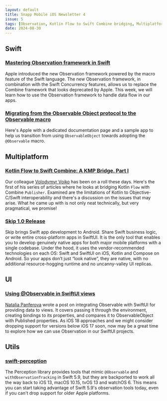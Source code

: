 ```yaml
---
layout: default
title: Snapp Mobile iOS Newsletter 4
issue: 5
tags: [Observation, Kotlin Flow to Swift Combine bridging, Multiplatform]
date: 2024-08-30
---
```


## Swift

### [Mastering Observation framework in Swift](http://swiftwithmajid.com/2023/10/03/mastering-observable-framework-in-swift)

Apple introduced the new Observation framework powered by the macro feature of the Swift language. The new Observation framework, in combination with the Swift Concurrency features, allows us to replace the Combine framework that looks deprecated by Apple. This week, we will learn how to use the Observation framework to handle data flow in our apps.

### [Migrating from the Observable Object protocol to the Observable macro](https://developer.apple.com/documentation/swiftui/migrating-from-the-observable-object-protocol-to-the-observable-macro)

Here's Apple with a dedicated documentation page and a sample app to help us transition from using `ObservableObject` towards adopting the `@Observable` macro.

## Multiplatform

### [Kotlin Flow to Swift Combine: A KMP Bridge. Part I](https://medium.com/snapp-mobile/kotlin-flow-to-swift-combine-a-kmp-bridge-part-i-6332bbfcad5d)

Our colleague [Volodymyr Voiko](https://x.com/v_voiko) has been on a roll these days. Here's the first of his series of articles where he looks at bridging Kotlin `Flow` with Combine `Publisher`. Examined are the limitations of Kotlin to Objective-C/Swift interoperability and there's a discussion on the issues that may arise. What he came up with is not only neat technically, but very pragmatical, we promise!

### [Skip 1.0 Release](https://skip.tools/blog/skip-1_0-release)

Skip brings Swift app development to Android. Share Swift business logic, or write entire cross-platform apps in SwiftUI. It is the only tool that enables you to develop genuinely native apps for both major mobile platforms with a single codebase. Under the hood, it uses the vendor-recommended technologies on each OS: Swift and SwiftUI on iOS, Kotlin and Compose on Android. So your apps don’t just “look native”, they are native, with no additional resource-hogging runtime and no uncanny-valley UI replicas.

## UI

### [Using @Observable in SwiftUI views](https://nilcoalescing.com/blog/ObservableInSwiftUI)

[Natalia Panferova](https://x.com/natpanferova) wrote a post on integrating Observable with SwiftUI for providing data to views. It covers passing it through the environment, creating bindings to its properties, and compares it to ObservableObject with Published properties. As iOS 18 approaches and we might consider dropping support for versions below iOS 17 soon, now may be a great time to explore how we can use Observation in our SwiftUI projects.

## Utils

### [swift-perception](https://github.com/pointfreeco/swift-perception)

The Perception library provides tools that mimic `@Observable` and `withObservationTracking` in Swift 5.9, but they are backported to work all the way back to iOS 13, macOS 10.15, tvOS 13 and watchOS 6. This means you can start taking advantage of Swift 5.9's observation tools today, even if you can't drop support for older Apple platforms.
